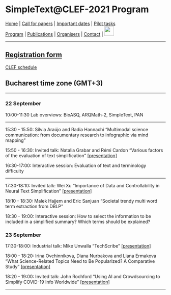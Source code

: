
# SimpleText@CLEF-2021 Program


[Home](./) | [Call for papers](./CFP) | [Important dates](./dates) | [Pilot tasks](./tasks)  
[Program](./program) | [Publications](./publications) | [Organisers](./organisers) | [Contact](./contact) | [<img src="../FR.png" width="30">](../fr/program)


------------------------------------------------------------


[Registration form](https://forms.gle/bfcPqhaNDhnA1NiU8)
------------------------------------------------------------
[CLEF schedule](http://clef2021.clef-initiative.eu/index.php?page=Pages/programme.html)

## Bucharest time zone (GMT+3)

------------------------------------------------------------

### 22 September

10:00-11:30	Lab overviews: BioASQ, ARQMath-2, SimpleText, PAN	

-------------------------------------------------------------
15:30 - 15:50: 	Sílvia Araújo and Radia Hannachi “Multimodal science communication: from documentary research to infographic via mind mapping”

15:50 - 16:30: Invited talk: Natalia Grabar and Rémi Cardon “Various factors of the evaluation of text simplification” [[presentation]](../Grabar_CLEF.pdf)

16:30-17:00: Interactive session: Evaluation of text and terminology difficulty

-------------------------------------------------------------
17:30-18:10: Invited talk: Wei Xu “Importance of Data and Controllability in Neural Text Simplification” [[presentation]](../Xu_CLEF.pdf)

18:10 - 18:30: 	Malek Hajjem and Eric Sanjuan “Societal trendy multi word term extraction from DBLP”

18:30 - 19:00: Interactive session: How to select the information to be included in a simplified summary? Which terms should be explained?

### 23 September		
	
17:30-18:00: Industrial talk: Mike Unwalla “TechScribe” [[presentation]](../Unwalla_CLEF.pdf)

18:00 - 18:20: 	Irina Ovchinnikova, Diana Nurbakova and Liana Ermakova “What Science-Related Topics Need to Be Popularized? A Comparative Study” [[presentation]](../Ovchinnikova_CLEF.pdf)

18:20 - 19:00: Invited talk: John Rochford “Using AI and Crowdsourcing to Simplify COVID-19 Info Worldwide” [[presentation]](../Rochford_CLEF.pdf)

---
